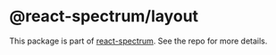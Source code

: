 # @react-spectrum/layout

This package is part of [react-spectrum](https://github.com/watheia/rsp-kit). See the repo for more details.
